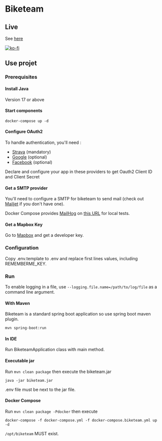 # Biketeam

## Live

See [here](https://www.biketeam.info)

[![ko-fi](https://www.ko-fi.com/img/githubbutton_sm.svg)](https://ko-fi.com/S6S6CLH20)

## Use projet

### Prerequisites

#### Install Java

Version 17 or above

#### Start components

`docker-compose up -d`

#### Configure OAuth2

To handle authentication, you'll need : 
* [Strava](https://www.strava.com/settings/api) (mandatory)
* [Google](https://developers.google.com/identity/sign-in/web/sign-in) (optional)
* [Facebook](https://developers.facebook.com/docs/facebook-login/web) (optional)

Declare and configure your app in these providers to get Oauth2 Client ID and Client Secret

#### Get a SMTP provider

You'll need to configure a SMTP for biketeam to send mail (check out [Mailjet](https://www.mailjet.com/) if you don't have one).

Docker Compose provides [MailHog](https://github.com/mailhog/MailHog) on [this URL](http://localhost:8025) for local tests.

#### Get a Mapbox Key

Go to [Mapbox](https://www.mapbox.com/) and get a developer key.

### Configuration

Copy .env.template to .env and replace first lines values, including REMEMBERME_KEY.

### Run

To enable logging in a file, use `--logging.file.name=/path/to/log/file` as a command line argument.

#### With Maven

Biketeam is a standard spring boot application so use spring boot maven plugin.

`mvn spring-boot:run`

#### In IDE 

Run BiketeamApplication class with main method.

#### Executable jar

Run `mvn clean package` then execute the biketeam.jar

`java -jar biketeam.jar`

.env file must be next to the jar file.

#### Docker Compose

Run `mvn clean package -Pdocker` then execute

`docker-compose -f docker-compose.yml -f docker-compose.biketeam.yml up -d`

`/opt/biketeam` MUST exist.
